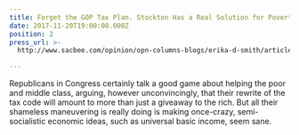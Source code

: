 ```yaml
---
title: Forget the GOP Tax Plan. Stockton Has a Real Solution for Poverty – Free Money
date: 2017-11-20T19:00:00.000Z
position: 2
press_url: >-
  http://www.sacbee.com/opinion/opn-columns-blogs/erika-d-smith/article185683993.html

---
```




Republicans in Congress certainly talk a good game about helping the poor and middle class, arguing, however unconvincingly, that their rewrite of the tax code will amount to more than just a giveaway to the rich. But all their shameless maneuvering is really doing is making once-crazy, semi-socialistic economic ideas, such as universal basic income, seem sane.

